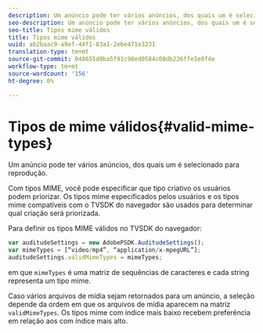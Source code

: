 ```yaml
---
description: Um anúncio pode ter vários anúncios, dos quais um é selecionado para reprodução.
seo-description: Um anúncio pode ter vários anúncios, dos quais um é selecionado para reprodução.
seo-title: Tipos mime válidos
title: Tipos mime válidos
uuid: ab2baac9-a9ef-44f1-83a1-2e6e471e3231
translation-type: tm+mt
source-git-commit: 040655d8ba5f91c98ed0584c08db226ffe1e0f4e
workflow-type: tm+mt
source-wordcount: '156'
ht-degree: 0%

---
```



# Tipos de mime válidos{#valid-mime-types}

Um anúncio pode ter vários anúncios, dos quais um é selecionado para reprodução.

Com tipos MIME, você pode especificar que tipo criativo os usuários podem priorizar. Os tipos mime especificados pelos usuários e os tipos mime compatíveis com o TVSDK do navegador são usados para determinar qual criação será priorizada.

Para definir os tipos MIME válidos no TVSDK do navegador:

```js
var auditudeSettings = new AdobePSDK.AuditudeSettings(); 
var mimeTypes = [“video/mp4”, “application/x-mpegURL”]; 
auditudeSettings.validMimeTypes = mimeTypes; 
```

em que `mimeTypes` é uma matriz de sequências de caracteres e cada string representa um tipo mime.

Caso vários arquivos de mídia sejam retornados para um anúncio, a seleção depende da ordem em que os arquivos de mídia aparecem na matriz `validMimeTypes`. Os tipos mime com índice mais baixo recebem preferência em relação aos com índice mais alto.
